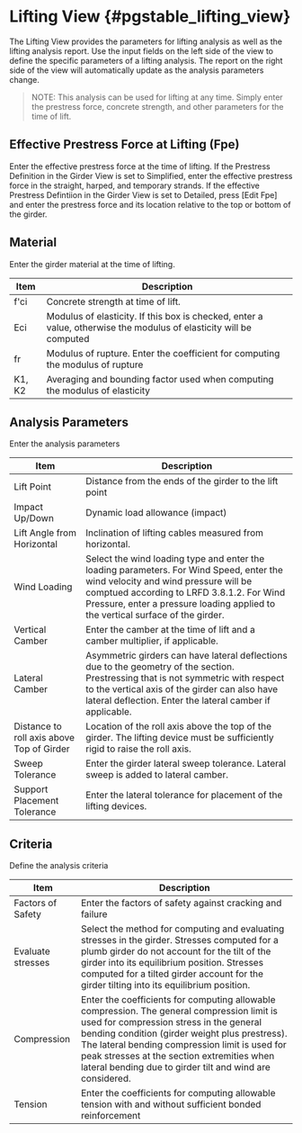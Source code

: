 Lifting View {#pgstable_lifting_view}
=====================
The Lifting View provides the parameters for lifting analysis as well as the lifting analysis report. Use the input fields on the left side of the view to define the specific parameters of a lifting analysis. The report on the right side of the view will automatically update as the analysis parameters change.

> NOTE: This analysis can be used for lifting at any time. Simply enter the prestress force, concrete strength, and other parameters for the time of lift.

## Effective Prestress Force at Lifting (Fpe)
Enter the effective prestress force at the time of lifting. If the Prestress Definition in the Girder View is set to Simplified, enter the effective prestress force in the straight, harped, and temporary strands. If the effective Prestress Defintiion in the Girder View is set to Detailed, press [Edit Fpe] and enter the prestress force and its location relative to the top or bottom of the girder.

## Material
Enter the girder material at the time of lifting.

Item | Description
-----|---------------
f'ci | Concrete strength at time of lift.
Eci  | Modulus of elasticity. If this box is checked, enter a value, otherwise the modulus of elasticity will be computed
fr   | Modulus of rupture. Enter the coefficient for computing the modulus of rupture
K1, K2 | Averaging and bounding factor used when computing the modulus of elasticity

## Analysis Parameters
Enter the analysis parameters

Item | Description
-----|-----------------
Lift Point | Distance from the ends of the girder to the lift point
Impact Up/Down | Dynamic load allowance (impact)
Lift Angle from Horizontal | Inclination of lifting cables measured from horizontal.
Wind Loading | Select the wind loading type and enter the loading parameters. For Wind Speed, enter the wind velocity and wind pressure will be comptued according to LRFD 3.8.1.2. For Wind Pressure, enter a pressure loading applied to the vertical surface of the girder.
Vertical Camber | Enter the camber at the time of lift and a camber multiplier, if applicable.
Lateral Camber | Asymmetric girders can have lateral deflections due to the geometry of the section. Prestressing that is not symmetric with respect to the vertical axis of the girder can also have lateral deflection. Enter the lateral camber if applicable.
Distance to roll axis above Top of Girder | Location of the roll axis above the top of the girder. The lifting device must be sufficiently rigid to raise the roll axis.
Sweep Tolerance | Enter the girder lateral sweep tolerance. Lateral sweep is added to lateral camber.
Support Placement Tolerance | Enter the lateral tolerance for placement of the lifting devices.

## Criteria
Define the analysis criteria

Item | Description
-----|----------
Factors of Safety | Enter the factors of safety against cracking and failure
Evaluate stresses | Select the method for computing and evaluating stresses in the girder. Stresses computed for a plumb girder do not account for the tilt of the girder into its equilibrium position. Stresses computed for a tilted girder account for the girder tilting into its equilibrium position.
Compression | Enter the coefficients for computing allowable compression. The general compression limit is used for compression stress in the general bending condition (girder weight plus prestress). The lateral bending compression limit is used for peak stresses at the section extremities when lateral bending due to girder tilt and wind are considered.
Tension | Enter the coefficients for computing allowable tension with and without sufficient bonded reinforcement